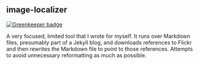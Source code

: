 ## image-localizer

[![Greenkeeper badge](https://badges.greenkeeper.io/tmcw/image-localizer.svg)](https://greenkeeper.io/)

A very focused, limited tool that I wrote for myself. It runs over Markdown
files, presumably part of a Jekyll blog, and downloads references to Flickr
and then rewrites the Markdown file to point to those references. Attempts to
avoid unnecessary reformatting as much as possible.

